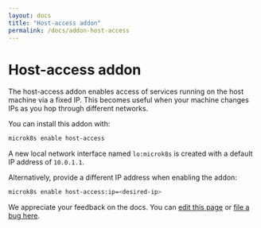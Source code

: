 ```yaml
---
layout: docs
title: "Host-access addon"
permalink: /docs/addon-host-access
---
```


# Host-access addon

The host-access addon enables access of services running on the host machine via a fixed IP.
This becomes useful when your machine changes IPs as you hop through different networks.

You can install this addon with:

```bash
microk8s enable host-access
```

A new local network interface named `lo:microk8s` is created with a default IP address of `10.0.1.1`.

Alternatively, provide a different IP address when enabling the addon:
```bash
microk8s enable host-access:ip=<desired-ip>
```


<!-- FEEDBACK -->
<div class="p-notification--information">
  <p class="p-notification__response">
    We appreciate your feedback on the docs. You can
    <a href="https://github.com/canonical-web-and-design/microk8s.io/edit/master/docs/addon-host-access.md" class="p-notification__action">edit this page</a>
    or
    <a href="https://github.com/canonical-web-and-design/microk8s.io/issues/new" class="p-notification__action">file a bug here</a>.
  </p>
</div>
